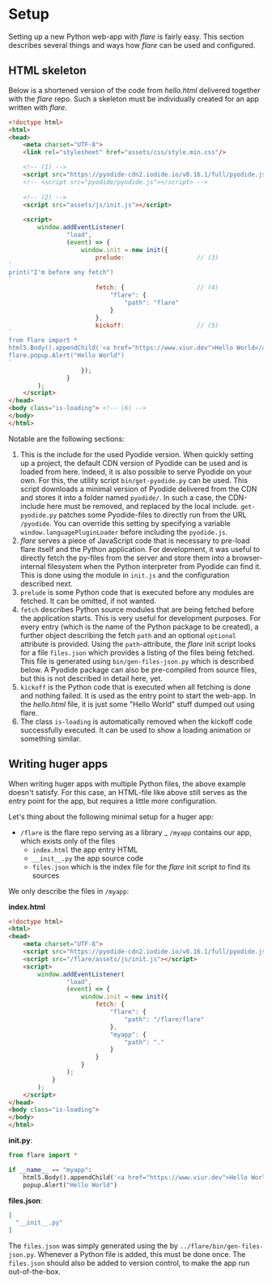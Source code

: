 # Setup

Setting up a new Python web-app with *flare* is fairly easy. This section describes several things and ways how *flare* can be used and configured.

## HTML skeleton

Below is a shortened version of the code from *hello.html* delivered together with the *flare* repo. Such a skeleton must be individually created for an app written with *flare*.

```html
<!doctype html>
<html>
<head>
	<meta charset="UTF-8">
	<link rel="stylesheet" href="assets/css/style.min.css"/>

	<!-- (1) -->
    <script src="https://pyodide-cdn2.iodide.io/v0.16.1/full/pyodide.js"></script>
	<!-- <script src="pyodide/pyodide.js"></script> -->
    
    <!-- (2) -->
	<script src="assets/js/init.js"></script>
    
	<script>
		window.addEventListener(
				"load",
				(event) => {
					window.init = new init({
                        prelude:                    // (3)
`
print("I'm before any fetch")
`
						fetch: {                    // (4)
							"flare": {
								"path": "flare"
							}
						},
						kickoff:                    // (5)
`
from flare import *
html5.Body().appendChild('<a href="https://www.viur.dev">Hello World</a>')
flare.popup.Alert("Hello World")
`
					});
				}
		);
	</script>
</head>
<body class="is-loading"> <!-- (6) -->
</body>
</html>
```

Notable are the following sections:

1. This is the include for the used Pyodide version. When quickly setting up a project, the default CDN version of Pyodide can be used and is loaded from here. Indeed, it is also possible to serve Pyodide on your own. For this, the utility script `bin/get-pyodide.py` can be used. This script downloads a minimal version of Pyodide delivered from the CDN and stores it into a folder named `pyodide/`. In such a case, the CDN-include here must be removed, and replaced by the local include. `get-pyodide.py` patches some Pyodide-files to directly run from the URL `/pyodide`. You can override this setting by specifying a variable `window.languagePluginLoader` before including the `pyodide.js`.
2. *flare* serves a piece of JavaScript code that is necessary to pre-load flare itself and the Python application. For development, it was useful to directly fetch the py-files from the server and store them into a browser-internal filesystem when the Python interpreter from Pyodide can find it. This is done using the module in `init.js` and the configuration described next.
3. `prelude` is some Python code that is executed before any modules are fetched. It can be omitted, if not wanted.
4. `fetch` describes Python source modules that are being fetched before the application starts. This is very useful for development purposes. For every entry (which is the name of the Python package to be created), a further object describing the fetch `path` and an optional `optional` attribute is provided. Using the `path`-attribute, the *flare* init script looks for a file `files.json` which provides a listing of the files being fetched. This file is generated using `bin/gen-files-json.py` which is described below. A Pyodide package can also be pre-compiled from source files, but this is not described in detail here, yet.
5. `kickoff` is the Python code that is executed when all fetching is done and nothing failed. It is used as the entry point to start the web-app. In the *hello.html* file, it is just some "Hello World" stuff dumped out using flare.
6. The class `is-loading` is automatically removed when the kickoff code successfully executed. It can be used to show a loading animation or something similar.

## Writing huger apps

When writing huger apps with multiple Python files, the above example doesn't satisfy. For this case, an HTML-file like above still serves as the entry point for the app, but requires a little more configuration.

Let's thing about the following minimal setup for a huger app:

- `/flare` is the flare repo serving as a library
_ `/myapp` contains our app, which exists only of the files
  - `index.html` the app entry HTML
  - `__init__.py` the app source code
  - `files.json` which is the index file for the *flare* init script to find its sources
  
We only describe the files in `/myapp`:

**index.html**
```html
<!doctype html>
<html>
<head>
	<meta charset="UTF-8">
    <script src="https://pyodide-cdn2.iodide.io/v0.16.1/full/pyodide.js"></script>
	<script src="/flare/assets/js/init.js"></script>
	<script>
		window.addEventListener(
				"load",
				(event) => {
					window.init = new init({
						fetch: {
							"flare": {
								"path": "/flare/flare"
							},
                            "myapp": {
                                "path": "."
                            }
						}
                    }
                );
            }
        );
	</script>
</head>
<body class="is-loading">
</body>
</html>
```

**__init__.py**:
```python
from flare import *

if __name__ == "myapp":
    html5.Body().appendChild('<a href="https://www.viur.dev">Hello World</a>')
    popup.Alert("Hello World")
```

**files.json**:
```json
[
  "__init__.py"
]
```

The `files.json` was simply generated using the by `../flare/bin/gen-files-json.py`. Whenever a Python file is added, this must be done once. The `files.json` should also be added to version control, to make the app run out-of-the-box.
